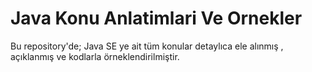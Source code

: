 # Java Konu Anlatimlari Ve Ornekler
Bu repository'de; Java SE ye ait tüm konular detaylıca ele alınmış , açıklanmış ve kodlarla örneklendirilmiştir.
